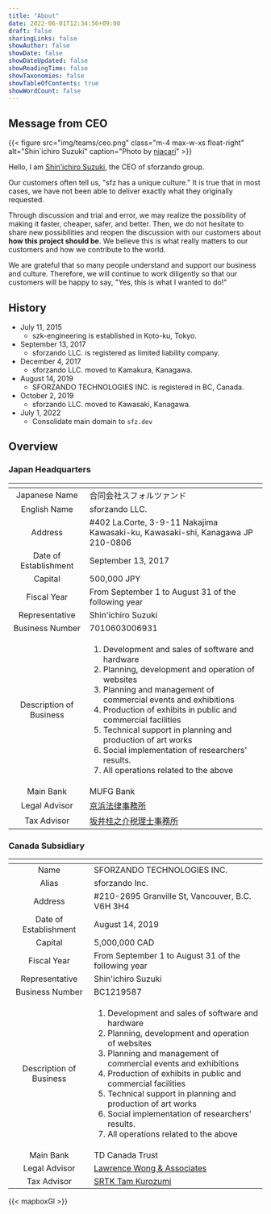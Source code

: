 ```yaml
---
title: "About"
date: 2022-06-01T12:34:56+09:00
draft: false
sharingLinks: false
showAuthor: false
showDate: false
showDateUpdated: false
showReadingTime: false
showTaxonomies: false
showTableOfContents: true
showWordCount: false
---
```


## Message from CEO

{{< figure src="img/teams/ceo.png" class="m-4 max-w-xs float-right" alt="Shin`ichiro Suzuki" caption="Photo by [niacari](https://niacari.jp)" >}}

Hello, I am [Shin'ichiro Suzuki](/teams/shin-sforzando), the CEO of sforzando group.

Our customers often tell us, "sfz has a unique culture."
It is true that in most cases, we have not been able to deliver exactly what they originally requested.

Through discussion and trial and error, we may realize the possibility of making it faster, cheaper, safer, and better.
Then, we do not hesitate to share new possibilities and reopen the discussion with our customers about **how this project should be**.
We believe this is what really matters to our customers and how we contribute to the world.

We are grateful that so many people understand and support our business and culture.
Therefore, we will continue to work diligently so that our customers will be happy to say, "Yes, this is what I wanted to do!"

## History

- July 11, 2015
  - szk-engineering is established in Koto-ku, Tokyo.
- September 13, 2017
  - sforzando LLC. is registered as limited liability company.
- December 4, 2017
  - sforzando LLC. moved to Kamakura, Kanagawa.
- August 14, 2019
  - SFORZANDO TECHNOLOGIES INC. is registered in BC, Canada.
- October 2, 2019
  - sforzando LLC. moved to Kawasaki, Kanagawa.
- July 1, 2022
  - Consolidate main domain to `sfz.dev`

## Overview

### Japan Headquarters

<!-- prettier-ignore -->
| <!-- --> | <!-- --> |
|:--------:|:---------|
| Japanese Name | 合同会社スフォルツァンド |
| English Name | sforzando LLC. |
| Address | #402 La.Corte, 3-9-11 Nakajima Kawasaki-ku, Kawasaki-shi, Kanagawa JP 210-0806 <div id="map-kawasaki" class="w-full h-96 mt-2"></div> |
| Date of Establishment | September 13, 2017 |
| Capital | 500,000 JPY |
| Fiscal Year | From September 1 to August 31 of the following year |
| Representative | Shin'ichiro Suzuki |
| Business Number | 7010603006931 |
| Description of Business | <ol><li>Development and sales of software and hardware</li><li>Planning, development and operation of websites</li><li>Planning and management of  commercial events and exhibitions</li><li>Production of exhibits in public and commercial facilities</li><li>Technical support in planning and production of art works</li><li>Social implementation of researchers' results.</li><li>All operations related to the above</li></ol> |
| Main Bank | MUFG Bank |
| Legal Advisor | [京浜法律事務所](http://www.keihin-law.jp) |
| Tax Advisor | [坂井桂之介税理士事務所](http://www.ks-office51.com) |

### Canada Subsidiary

<!-- prettier-ignore -->
| <!-- --> | <!-- --> |
|:--------:|:---------|
| Name | SFORZANDO TECHNOLOGIES INC. |
| Alias | sforzando Inc. |
| Address | #210-2695 Granville St, Vancouver, B.C. V6H 3H4 <div id="map-vancouver" class="w-full h-96 mt-2"></div> |
| Date of Establishment | August 14, 2019 |
| Capital | 5,000,000 CAD |
| Fiscal Year | From September 1 to August 31 of the following year |
| Representative | Shin'ichiro Suzuki |
| Business Number | BC1219587 |
| Description of Business | <ol><li>Development and sales of software and hardware</li><li>Planning, development and operation of websites</li><li>Planning and management of  commercial events and exhibitions</li><li>Production of exhibits in public and commercial facilities</li><li>Technical support in planning and production of art works</li><li>Social implementation of researchers' results.</li><li>All operations related to the above</li></ol> |
| Main Bank | TD Canada Trust |
| Legal Advisor | [Lawrence Wong & Associates](https://www.lwacorp.com) |
| Tax Advisor | [SRTK Tam Kurozumi](http://srtk.ca) |

{{< mapboxGl >}}

